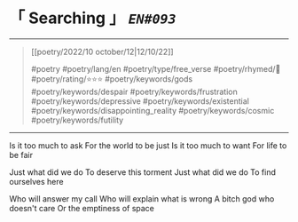 # &#12300; Searching &#12301; *`EN#093`*

---

> [[poetry/2022/10 october/12|12/10/22]]
> 
> #poetry 
> #poetry/lang/en 
> #poetry/type/free_verse 
> #poetry/rhymed/🔴 
> #poetry/rating/⭐⭐⭐ 
> #poetry/keywords/gods #poetry/keywords/despair #poetry/keywords/frustration #poetry/keywords/depressive #poetry/keywords/existential #poetry/keywords/disappointing_reality #poetry/keywords/cosmic #poetry/keywords/futility 

---

Is it too much to ask
For the world to be just
Is it too much to want
For life to be fair

Just what did we do
To deserve this torment
Just what did we do
To find ourselves here

Who will answer my call
Who will explain what is wrong
A bitch god who doesn't care
Or the emptiness of space